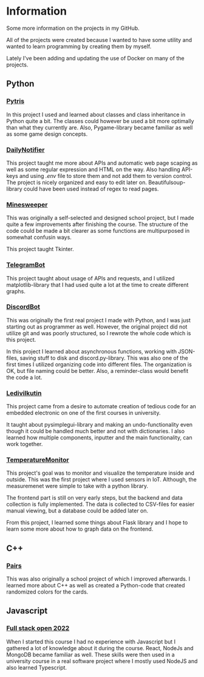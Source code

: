 # Information

Some more information on the projects in my GitHub.

All of the projects were created because I wanted to have some utility and wanted to learn programming by creating them by myself.

Lately I've been adding and updating the use of Docker on many of the projects.

## Python

### [Pytris](https://github.com/Tomava/Pytris)

In this project I used and learned about classes and class inheritance in Python quite a bit. The classes could however be used a bit more optimally than what they currently are. Also, Pygame-library became familiar as well as some game design concepts.

### [DailyNotifier](https://github.com/Tomava/DailyNotifier)

This project taught me more about APIs and automatic web page scaping as well as some regular expression and HTML on the way. Also handling API-keys and using *.env* file to store them and not add them to version control. The project is nicely organized and easy to edit later on. Beautifulsoup-library could have been used instead of regex to read pages.

### [Minesweeper](https://github.com/Tomava/Minesweeper)

This was originally a self-selected and designed school project, but I made quite a few improvements after finishing the course. The structure of the code could be made a bit clearer as some functions are multipurposed in somewhat confusin ways. 

This project taught Tkinter.

### [TelegramBot](https://github.com/Tomava/CryptoTrackerBot)

This project taught about usage of APIs and requests, and I utilized matplotlib-library that I had used quite a lot at the time to create different graphs.

### [DiscordBot](https://github.com/Tomava/HelperBot)

This was originally the first real project I made with Python, and I was just starting out as programmer as well. However, the original project did not utilize git and was poorly structured, so I rewrote the whole code which is this project.

In this project I learned about asynchronous functions, working with JSON-files, saving stuff to disk and discord.py-library. This was also one of the first times I utilized organizing code into different files. The organization is OK, but file naming could be better. Also, a reminder-class would benefit the code a lot.

### [Ledivilkutin](https://github.com/Tomava/Ledivilkutin)

This project came from a desire to automate creation of tedious code for an embedded electronic on one of the first courses in university. 

It taught about pysimplegui-library and making an undo-functionality even though it could be handled much better and not with dictionaries. I also learned how multiple components, inputter and the main functionality, can work together.

### [TemperatureMonitor](https://github.com/Tomava/TemperatureMonitor)

This project's goal was to monitor and visualize the temperature inside and outside. This was the first project where I used sensors in IoT. Although, the measuremenet were simple to take with a python library.

The frontend part is still on very early steps, but the backend and data collection is fully implemented. The data is collected to CSV-files for easier manual viewing, but a database could be added later on.

From this project, I learned some things about Flask library and I hope to learn some more about how to graph data on the frontend.

## C++

### [Pairs](https://github.com/Tomava/Pairs_GUI)

This was also originally a school project of which I improved afterwards. I learned more about C++ as well as created a Python-code that created randomized colors for the cards.

## Javascript

### [Full stack open 2022](https://github.com/Tomava/FullStackOpen)

When I started this course I had no experience with Javascript but I gathered a lot of knowledge about it during the course. React, NodeJs and MongoDB became familiar as well. These skills were then used in a university course in a real software project where I mostly used NodeJS and also learned Typescript.
